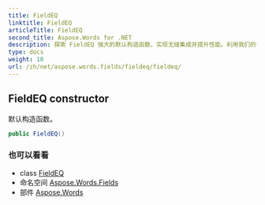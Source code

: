 ```yaml
---
title: FieldEQ
linktitle: FieldEQ
articleTitle: FieldEQ
second_title: Aspose.Words for .NET
description: 探索 FieldEQ 强大的默认构造函数，实现无缝集成并提升性能。利用我们的创新解决方案提升您的项目！
type: docs
weight: 10
url: /zh/net/aspose.words.fields/fieldeq/fieldeq/
---
```

## FieldEQ constructor

默认构造函数。

```csharp
public FieldEQ()
```

### 也可以看看

* class [FieldEQ](../)
* 命名空间 [Aspose.Words.Fields](../../../aspose.words.fields/)
* 部件 [Aspose.Words](../../../)
